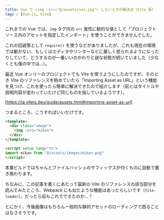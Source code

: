 ```yaml
---
title: Vue で <img :src="@/assets/xxx.jpg"> したいときの解決法（Vite 版）
tags : [Vue.js, Vite]
---
```


これまでの Vue では、`img` タグ内の `src` 属性に動的な値として「プロジェクトソース内のアセットを指定したインポート」を使うことができませんでした。

これの回避策として `require()`  を使うなどがありましたが、これも現在の環境では動かない、もしくはエディタやリンターなどに厳しく怒られるようになったりしていて、どうするのが一番いいのかわりと謎な状態が続いていました（少なくとも僕の中では…）。

最近 Vue オンリーのプロジェクトでも Vite を使うようにしたのですが、そのとき Vite のリファレンスを眺めていたら「Importing Asset as URL」という機能を見つけ、これを使ったら簡単に解決できたので紹介します（前とはタイトルや説明内容が変わっていたけど同じものを指しているようです）。

[https://ja.vitejs.dev/guide/assets.html#importing-asset-as-url]

つまるところ、こうすればいいだけです。

```html
<template>
  <div class="image">
    <img :src="mikan">
  </div>
</template>

<script setup lang="ts">
import mikan from "@/assets/images/mikan.png"
</script>
```

本番ビルドではちゃんとファイルハッシュのサフィックスが付くものに自動で置き換わります。

ちなみに、この記事を書くにあたって最新の Vite のリファレンスの該当部分を読んでみたところ、Webpack にも似たような機能はあったらしいです（`file-loader`）。だったら前もこれでできたのか…？

とにかく、今後画像はもちろん一般的な静的アセットのローディングで困ることはなさそうです。
